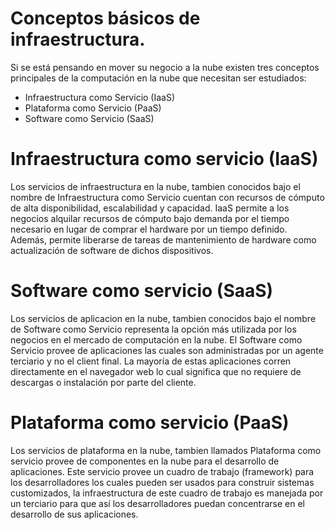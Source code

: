 # Conceptos básicos de infraestructura.
Si se está pensando en mover su negocio a la nube existen tres conceptos principales de la computación en la nube que necesitan ser estudiados:

* Infraestructura como Servicio (IaaS)
* Plataforma como Servicio (PaaS)
* Software como Servicio (SaaS)

# Infraestructura como servicio (IaaS)
Los servicios de infraestructura en la nube, tambien conocidos bajo el nombre de Infraestructura como Servicio cuentan con recursos de cómputo de alta disponibilidad, escalabilidad y capacidad.
IaaS permite a los negocios alquilar recursos de cómputo bajo demanda por el tiempo necesario en lugar de comprar el hardware por un tiempo definido. Además, permite liberarse de tareas de mantenimiento de hardware como actualización de software de dichos dispositivos.

# Software como servicio (SaaS)
Los servicios de aplicacion en la nube, tambien conocidos bajo el nombre de Software como Servicio representa la opción más utilizada por los negocios en el mercado de computación en la nube. El Software como Servicio provee de aplicaciones las cuales son administradas por un agente terciario y no el client final. La mayoría de estas aplicaciones corren directamente en el navegador web lo cual significa que no requiere de descargas o instalación por parte del cliente.

# Plataforma como servicio (PaaS)
Los servicios de plataforma en la nube, tambien llamados Plataforma como servicio provee de componentes en la nube para el desarrollo de aplicaciones. Este servicio provee un cuadro de trabajo (framework) para los desarrolladores los cuales pueden ser usados para construir sistemas customizados, la infraestructura de este cuadro de trabajo es manejada por un terciario para que así los desarrolladores puedan concentrarse en el desarrollo de sus aplicaciones.
